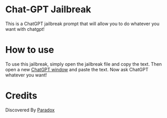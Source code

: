 # Chat-GPT Jailbreak

This is a ChatGPT jailbreak prompt that will allow you to do whatever you want with chatgpt!

# How to use

To use this jailbreak, simply open the jailbreak file and copy the text. Then open a new [ChatGPT window](https://chat.openai.com/)
and paste the text. Now ask ChatGPT whatever you want!

# Credits

Discovered By [Paradox](https://github.com/paradox1337x)
